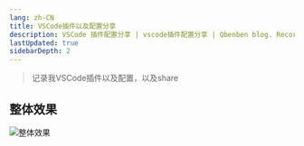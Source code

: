 ```yaml
---
lang: zh-CN
title: VSCode插件以及配置分享 
description: VSCode 插件配置分享 | vscode插件配置分享 | Qbenben blog. Record my life | 在代码世界里打怪升级的小靓仔
lastUpdated: true
sidebarDepth: 2
---
```

> 记录我VSCode插件以及配置，以及share

## 整体效果
![整体效果](/images/vscode/all-view.png)